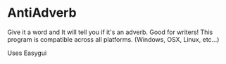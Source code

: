 # AntiAdverb
Give it a word and It will tell you if it's an adverb. Good for writers!
This program is compatible across all platforms. (Windows, OSX, Linux, etc...)

Uses Easygui
